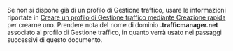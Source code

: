 Se non si dispone già di un profilo di Gestione traffico, usare le informazioni riportate in [Creare un profilo di Gestione traffico mediante Creazione rapida](/it-it/library/windowsazure/dn339012.aspx) per crearne uno. Prendere nota del nome di dominio **.trafficmanager.net** associato al profilo di Gestione traffico, in quanto verrà usato nei passaggi successivi di questo documento.

<!--HONumber=42-->
